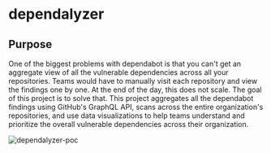 # dependalyzer

## Purpose

One of the biggest problems with dependabot is that you can't get an aggregate view of all the vulnerable dependencies across all your repositories. Teams would have to manually visit each repository and view the findings one by one. At the end of the day, this does not scale. The goal of this project is to solve that. This project aggregates all the dependabot findings using GitHub's GraphQL API, scans across the entire organization's repositories, and use data visualizations to help teams understand and  prioritize the overall vulnerable dependencies across their organization.


![dependalyzer-poc](https://user-images.githubusercontent.com/11414669/226249186-43c4e6bc-bd5e-4432-9a87-1767b344a4c4.png)
